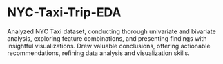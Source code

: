 # NYC-Taxi-Trip-EDA
Analyzed NYC Taxi dataset, conducting thorough univariate and bivariate analysis, exploring feature combinations, and presenting findings with insightful visualizations. Drew valuable conclusions, offering actionable recommendations, refining data analysis and visualization skills.
